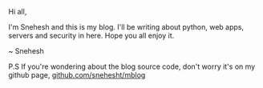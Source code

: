 Hi all, 

I'm Snehesh and this is my blog. I'll be writing about python, web apps, servers and security in here. Hope you all enjoy it. 

~ Snehesh
<br/>

P.S If you're wondering about the blog source code, don't worry it's on my github page, [github.com/snehesht/mblog](https://github.com/snehesht/mblog)



